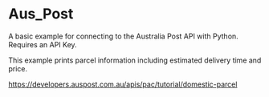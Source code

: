 # Aus_Post

A basic example for connecting to the Australia Post API with Python. Requires an API Key.

This example prints parcel information including estimated delivery time and price.

https://developers.auspost.com.au/apis/pac/tutorial/domestic-parcel
